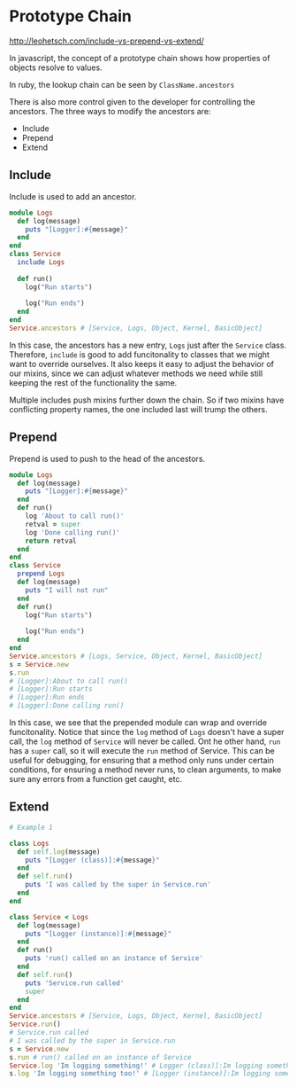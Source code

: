 # Prototype Chain

http://leohetsch.com/include-vs-prepend-vs-extend/

In javascript, the concept of a prototype chain shows how properties of objects resolve to values.

In ruby, the lookup chain can be seen by `ClassName.ancestors`

There is also more control given to the developer for controlling the ancestors. The three ways to modify the ancestors are:
* Include
* Prepend
* Extend

## Include
Include is used to add an ancestor.
```ruby
module Logs
  def log(message)
    puts "[Logger]:#{message}"
  end
end
class Service
  include Logs
  
  def run()
    log("Run starts")
    
    log("Run ends")
  end
end
Service.ancestors # [Service, Logs, Object, Kernel, BasicObject]
```
In this case, the ancestors has a new entry, `Logs` just after the `Service` class. Therefore, `include` is good to add funcitonality to classes that we might want to override ourselves. It also keeps it easy to adjust the behavior of our mixins, since we can adjust whatever methods we need while still keeping the rest of the functionality the same.

Multiple includes push mixins further down the chain. So if two mixins have conflicting property names, the one included last will trump the others.

## Prepend
Prepend is used to push to the head of the ancestors.
```ruby
module Logs
  def log(message)
    puts "[Logger]:#{message}"
  end
  def run()
    log 'About to call run()'
    retval = super
    log 'Done calling run()'
    return retval
  end
end
class Service
  prepend Logs
  def log(message)
    puts "I will not run"
  end
  def run()
    log("Run starts")
    
    log("Run ends")
  end
end
Service.ancestors # [Logs, Service, Object, Kernel, BasicObject]
s = Service.new
s.run
# [Logger]:About to call run()
# [Logger]:Run starts
# [Logger]:Run ends
# [Logger]:Done calling run()
```
In this case, we see that the prepended module can wrap and override funcitonality. Notice that since the `log` method of `Logs` doesn't have a super call, the `log` method of `Service` will never be called. Ont he other hand, `run` has a `super` call, so it will execute the `run` method of Service. This can be useful for debugging, for ensuring that a method only runs under certain conditions, for ensuring a method never runs, to clean arguments, to make sure any errors from a function get caught, etc.

## Extend
```ruby
# Example 1

class Logs
  def self.log(message)
    puts "[Logger (class)]:#{message}"
  end
  def self.run()
    puts 'I was called by the super in Service.run'
  end
end

class Service < Logs
  def log(message)
    puts "[Logger (instance)]:#{message}"
  end
  def run()
    puts 'run() called on an instance of Service'
  end
  def self.run()
    puts 'Service.run called'
    super
  end
end
Service.ancestors # [Service, Logs, Object, Kernel, BasicObject]
Service.run()
# Service.run called
# I was called by the super in Service.run
s = Service.new
s.run # run() called on an instance of Service
Service.log 'Im logging something!' # Logger (class)]:Im logging something!
s.log 'Im logging something too!' # [Logger (instance)]:Im logging something too!
```

